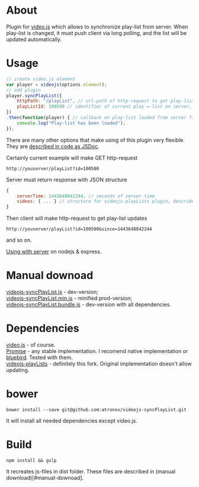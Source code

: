 # About
Plugin for [video.js](https://github.com/videojs/video.js) which allows to synchronize play-list from server.
When play-list is changed, it must push client via long polling, and the list will be updated automatically.

# Usage
```javascript
// create video.js element
var player = videojs(options.element);
// add plugin
player.syncPlayList({
	httpPath: "/playList", // url-path of http-request to get play-list
	playListId: 100500 // identifier of current play =-list on server, will be sent as parameter
})
.then(function(player) { // callback on play-list loaded from server first time
	console.log("Play-list has been loaded");
});

```
There are many other options that make using of this plugin very flexible.
They are [described in code as JSDoc](/videojs-syncPlayList.js).

Certainly current example will make GET http-request
```
http://youserver/playList?id=100500
```
Server must return response with JSON structure
```javascript
{
	serverTime: 1443648042244, // seconds of server time
	videos: { ... } // structure for videojs-playLists plugin, described here https://github.com/jgallen23/videojs-playLists#initialize-playlist
}
```
Then client will make http-request to get play-list updates
```
http://youserver/playList?id=100500&since=1443648042244
```
and so on.

[Using with server](https://github.com/atronov/videojs-syncPlayListServer) on nodejs & express.

# Manual downoad
[videojs-syncPlayList.js](https://raw.githubusercontent.com/atronov/videojs-syncPlayList/master/dist/videojs-syncPlayList.js) - dev-version;<br/>
[videojs-syncPlayList.min.js](https://raw.githubusercontent.com/atronov/videojs-syncPlayList/master/dist/videojs-syncPlayList.min.js) - minified prod-version;<br/>
[videojs-syncPlayList.bundle.js](https://raw.githubusercontent.com/atronov/videojs-syncPlayList/master/dist/videojs-syncPlayList.bundle.js) - dev-version with all dependencies.

# Dependencies
[video.js](https://github.com/videojs/video.js/) - of course.<br/>
[Promise](https://developer.mozilla.org/en-US/docs/Web/JavaScript/Reference/Global_Objects/Promise) - any stable implementation. I recomend native implementation or [bluebird](https://github.com/petkaantonov/bluebird). Tested with them.<br/>
[videojs-playLists](https://github.com/atronov/videojs-playLists) - definitely this fork. Original implementation doesn't allow updating.

# bower
```
bower install --save git@github.com:atronov/videojs-syncPlayList.git
```
It will install all needed dependencies except video.js.

# Build
```
npm install && gulp
```
It recreates js-files in dist folder. These files are described in (manual download)[#manual-downoad].